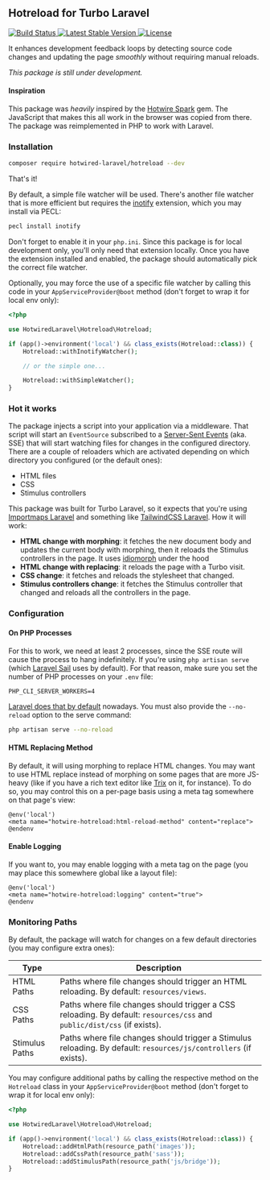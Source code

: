 ## Hotreload for Turbo Laravel

<div>
    <a href="https://github.com/hotwired-laravel/hotreload/actions">
        <img src="https://github.com/hotwired-laravel/hotreload/workflows/tests/badge.svg" alt="Build Status">
    </a>
    <a href="https://packagist.org/packages/hotwired-laravel/hotreload">
        <img src="https://img.shields.io/packagist/v/hotwired-laravel/hotreload" alt="Latest Stable Version">
    </a>
    <a href="https://packagist.org/packages/hotwired-laravel/hotreload">
        <img src="https://img.shields.io/packagist/l/hotwired-laravel/hotreload" alt="License">
    </a>
</div>

It enhances development feedback loops by detecting source code changes and updating the page _smoothly_ without requiring manual reloads.

_This package is still under development._

#### Inspiration

This package was _heavily_ inspired by the [Hotwire Spark](https://github.com/hotwired/spark) gem. The JavaScript that makes this all work in the browser was copied from there. The package was reimplemented in PHP to work with Laravel.

### Installation

```bash
composer require hotwired-laravel/hotreload --dev
```

That's it!

By default, a simple file watcher will be used. There's another file watcher that is more efficient but requires the [inotify](https://www.php.net/inotify-init) extension, which you may install via PECL:

```bash
pecl install inotify
```

Don't forget to enable it in your `php.ini`. Since this package is for local development only, you'll only need that extension locally. Once you have the extension installed and enabled, the package should automatically pick the correct file watcher.

Optionally, you may force the use of a specific file watcher by calling this code in your `AppServiceProvider@boot` method (don't forget to wrap it for local env only):

```php
<?php

use HotwiredLaravel\Hotreload\Hotreload;

if (app()->environment('local') && class_exists(Hotreload::class)) {
    Hotreload::withInotifyWatcher();

    // or the simple one...

    Hotreload::withSimpleWatcher();
}
```

### Hot it works

The package injects a script into your application via a middleware. That script will start an `EventSource` subscribed to a [Server-Sent Events](https://developer.mozilla.org/en-US/docs/Web/API/Server-sent_events) (aka. SSE) that will start watching files for changes in the configured directory. There are a couple of reloaders which are activated depending on which directory you configured (or the default ones):

- HTML files
- CSS
- Stimulus controllers

This package was built for Turbo Laravel, so it expects that you're using [Importmaps Laravel](https://github.com/tonysm/importmap-laravel) and something like [TailwindCSS Laravel](https://github.com/tonysm/tailwindcss-laravel). How it will work:

- **HTML change with morphing**: it fetches the new document body and updates the current body with morphing, then it reloads the Stimulus controllers in the page. It uses [idiomorph](https://github.com/bigskysoftware/idiomorph) under the hood
- **HTML change with replacing**: it reloads the page with a Turbo visit.
- **CSS change**: it fetches and reloads the stylesheet that changed.
- **Stimulus controllers change**: it fetches the Stimulus controller that changed and reloads all the controllers in the page.

### Configuration

#### On PHP Processes

For this to work, we need at least 2 processes, since the SSE route will cause the process to hang indefinitely. If you're using `php artisan serve` (which [Laravel Sail](https://github.com/laravel/sail/blob/1.x/runtimes/8.4/Dockerfile#L14) uses by default). For that reason, make sure you set the number of PHP processes on your `.env` file:

```env
PHP_CLI_SERVER_WORKERS=4
```
[Laravel does that by default](https://github.com/laravel/laravel/blob/11.x/.env.example#L15) nowadays. You must also provide the `--no-reload` option to the serve command:

```bash
php artisan serve --no-reload
```

#### HTML Replacing Method

By default, it will using morphing to replace HTML changes. You may want to use HTML replace instead of morphing on some pages that are more JS-heavy (like if you have a rich text editor like [Trix](https://trix-editor.org/) on it, for instance). To do so, you may control this on a per-page basis using a meta tag somewhere on that page's view:

```blade
@env('local')
<meta name="hotwire-hotreload:html-reload-method" content="replace">
@endenv
```

#### Enable Logging

If you want to, you may enable logging with a meta tag on the page (you may place this somewhere global like a layout file):

```blade
@env('local')
<meta name="hotwire-hotreload:logging" content="true">
@endenv
```

### Monitoring Paths

By default, the package will watch for changes on a few default directories (you may configure extra ones):

| Type | Description |
|---|---|
| HTML Paths | Paths where file changes should trigger an HTML reloading. By default: `resources/views`. |
| CSS Paths | Paths where file changes should trigger a CSS reloading. By default: `resources/css` and `public/dist/css` (if exists). |
| Stimulus Paths | Paths where file changes should trigger a Stimulus reloading. By default: `resources/js/controllers` (if exists). |

You may configure additional paths by calling the respective method on the `Hotreload` class in your `AppServiceProvider@boot` method (don't forget to wrap it for local env only):

```php
<?php

use HotwiredLaravel\Hotreload\Hotreload;

if (app()->environment('local') && class_exists(Hotreload::class)) {
    Hotreload::addHtmlPath(resource_path('images'));
    Hotreload::addCssPath(resource_path('sass'));
    Hotreload::addStimulusPath(resource_path('js/bridge'));
}
```
